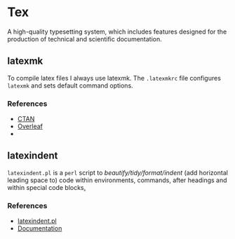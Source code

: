 # Tex

A high-quality typesetting system, which includes features designed for the
production of technical and scientific documentation.

## latexmk

To compile latex files I always use latexmk. The `.latexmkrc` file configures
`latexmk` and sets default command options.

### References

- [CTAN](https://mirror.foobar.to/CTAN/support/latexmk/latexmk.pdf)
- [Overleaf](https://www.overleaf.com/learn/latex/Articles/How_to_use_latexmkrc_with_Overleaf:_examples_and_techniques)
-

## latexindent

`latexindent.pl` is a `perl` script to _beautify/tidy/format/indent_ (add
horizontal leading space to) code within environments, commands, after headings
and within special code blocks[.](..md)

### References

- [latexindent.pl](https://github.com/cmhughes/latexindent.pl)
- [Documentation](https://latexindentpl.readthedocs.io/en/latest/index.html)
